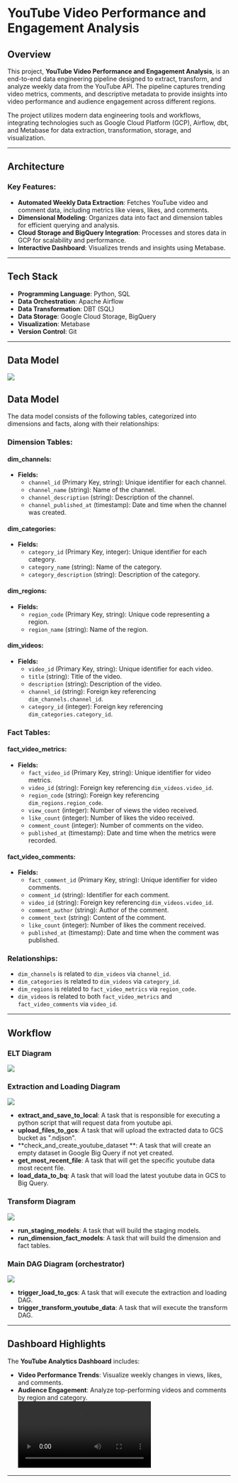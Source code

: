 # YouTube Video Performance and Engagement Analysis

## Overview  
This project, **YouTube Video Performance and Engagement Analysis**, is an end-to-end data engineering pipeline designed to extract, transform, and analyze weekly data from the YouTube API. The pipeline captures trending video metrics, comments, and descriptive metadata to provide insights into video performance and audience engagement across different regions.  

The project utilizes modern data engineering tools and workflows, integrating technologies such as Google Cloud Platform (GCP), Airflow, dbt, and Metabase for data extraction, transformation, storage, and visualization.

---

## Architecture  
### Key Features:  
- **Automated Weekly Data Extraction**: Fetches YouTube video and comment data, including metrics like views, likes, and comments.  
- **Dimensional Modeling**: Organizes data into fact and dimension tables for efficient querying and analysis.  
- **Cloud Storage and BigQuery Integration**: Processes and stores data in GCP for scalability and performance.  
- **Interactive Dashboard**: Visualizes trends and insights using Metabase.  

---

## Tech Stack  
- **Programming Language**: Python, SQL 
- **Data Orchestration**: Apache Airflow  
- **Data Transformation**: DBT (SQL)
- **Data Storage**: Google Cloud Storage, BigQuery  
- **Visualization**: Metabase  
- **Version Control**: Git  

---

## Data Model  
![](demo/youtube_analytics_pipeline.png)

## Data Model  
The data model consists of the following tables, categorized into dimensions and facts, along with their relationships:

### Dimension Tables:

#### **dim_channels:**

- **Fields:**
  - `channel_id` (Primary Key, string): Unique identifier for each channel.
  - `channel_name` (string): Name of the channel.
  - `channel_description` (string): Description of the channel.
  - `channel_published_at` (timestamp): Date and time when the channel was created.

#### **dim_categories:**

- **Fields:**
  - `category_id` (Primary Key, integer): Unique identifier for each category.
  - `category_name` (string): Name of the category.
  - `category_description` (string): Description of the category.

#### **dim_regions:**

- **Fields:**
  - `region_code` (Primary Key, string): Unique code representing a region.
  - `region_name` (string): Name of the region.

#### **dim_videos:**

- **Fields:**
  - `video_id` (Primary Key, string): Unique identifier for each video.
  - `title` (string): Title of the video.
  - `description` (string): Description of the video.
  - `channel_id` (string): Foreign key referencing `dim_channels.channel_id`.
  - `category_id` (integer): Foreign key referencing `dim_categories.category_id`.

### Fact Tables:

#### **fact_video_metrics:**

- **Fields:**
  - `fact_video_id` (Primary Key, string): Unique identifier for video metrics.
  - `video_id` (string): Foreign key referencing `dim_videos.video_id`.
  - `region_code` (string): Foreign key referencing `dim_regions.region_code`.
  - `view_count` (integer): Number of views the video received.
  - `like_count` (integer): Number of likes the video received.
  - `comment_count` (integer): Number of comments on the video.
  - `published_at` (timestamp): Date and time when the metrics were recorded.

#### **fact_video_comments:**

- **Fields:**
  - `fact_comment_id` (Primary Key, string): Unique identifier for video comments.
  - `comment_id` (string): Identifier for each comment.
  - `video_id` (string): Foreign key referencing `dim_videos.video_id`.
  - `comment_author` (string): Author of the comment.
  - `comment_text` (string): Content of the comment.
  - `like_count` (integer): Number of likes the comment received.
  - `published_at` (timestamp): Date and time when the comment was published.

### Relationships:
- `dim_channels` is related to `dim_videos` via `channel_id`.
- `dim_categories` is related to `dim_videos` via `category_id`.
- `dim_regions` is related to `fact_video_metrics` via `region_code`.
- `dim_videos` is related to both `fact_video_metrics` and `fact_video_comments` via `video_id`.

---

## Workflow  

### ELT Diagram
![](demo/youtube_elt_diagram.png)

### Extraction and Loading Diagram
![](demo/extraction_dag.png)
- **extract_and_save_to_local**: A task that is responsible for executing a python script that will request data from youtube api.
- **upload_files_to_gcs**: A task that will upload the extracted data to GCS bucket as ".ndjson".
- **check_and_create_youtube_dataset **: A task that will create an empty dataset in Google Big Query if not yet created. 
- **get_most_recent_file**: A task that will get the specific youtube data most recent file. 
- **load_data_to_bq**: A task that will load the latest youtube data in GCS to Big Query. 

### Transform Diagram
![](demo/transform_dag.png)
- **run_staging_models**: A task that will build the staging models.
- **run_dimension_fact_models**: A task that will build the dimension and fact tables.

### Main DAG Diagram (orchestrator)
![](demo/orchestrator_dag.png)
- **trigger_load_to_gcs**: A task that will execute the extraction and loading DAG.
- **trigger_transform_youtube_data**: A task that will execute the transform DAG.

---

## Dashboard Highlights  
The **YouTube Analytics Dashboard** includes:  
- **Video Performance Trends**: Visualize weekly changes in views, likes, and comments.  
- **Audience Engagement**: Analyze top-performing videos and comments by region and category.  
![](demo/youtube-video-dashboard.mp4)

---

